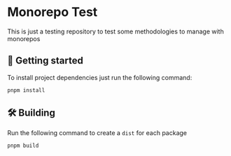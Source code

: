 # Monorepo Test

This is just a testing repository to test some methodologies to manage with monorepos

## 🚀 Getting started

To install project dependencies just run the following command:

```bash
pnpm install
```

## 🛠 Building

Run the following command to create a `dist` for each package

```bash
pnpm build
```
